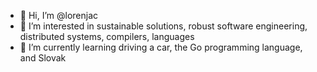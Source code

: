 - 👋 Hi, I’m @lorenjac
- 👀 I’m interested in sustainable solutions, robust software engineering, distributed systems, compilers, languages
- 🌱 I’m currently learning driving a car, the Go programming language, and Slovak

<!---
lorenjac/lorenjac is a ✨ special ✨ repository because its `README.md` (this file) appears on your GitHub profile.
You can click the Preview link to take a look at your changes.
--->
